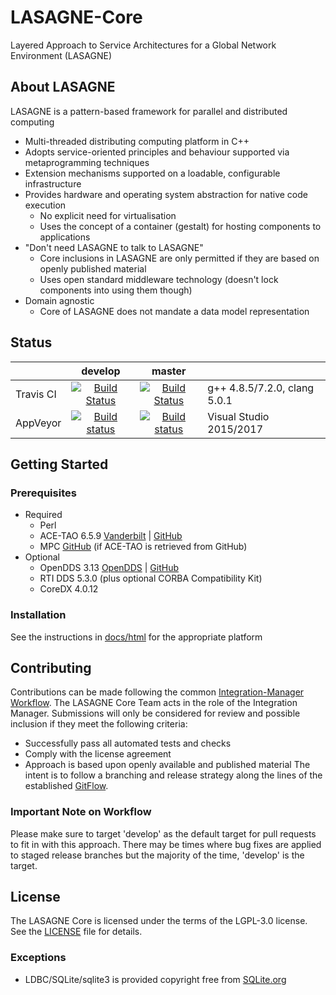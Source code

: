 # LASAGNE-Core
Layered Approach to Service Architectures for a Global Network Environment (LASAGNE)

## About LASAGNE
LASAGNE is a pattern-based framework for parallel and distributed computing
* Multi-threaded distributing computing platform in C++
* Adopts service-oriented principles and behaviour supported via metaprogramming techniques
* Extension mechanisms supported on a loadable, configurable infrastructure
* Provides hardware and operating system abstraction for native code execution
  * No explicit need for virtualisation
  * Uses the concept of a container (gestalt) for hosting components to applications
* "Don't need LASAGNE to talk to LASAGNE"
  * Core inclusions in LASAGNE are only permitted if they are based on openly published material
  * Uses open standard middleware technology (doesn't lock components into using them though)
* Domain agnostic
  * Core of LASAGNE does not mandate a data model representation

## Status
|   | develop | master |   |
|---|:---:|:---:|---|
| Travis CI | [![Build Status](https://travis-ci.org/LASAGNE-Open-Systems/LASAGNE-Core.svg?branch=develop)](https://travis-ci.org/LASAGNE-Open-Systems/LASAGNE-Core) | [![Build Status](https://travis-ci.org/LASAGNE-Open-Systems/LASAGNE-Core.svg?branch=master)](https://travis-ci.org/LASAGNE-Open-Systems/LASAGNE-Core) | g++ 4.8.5/7.2.0, clang 5.0.1 |
| AppVeyor | [![Build status](https://ci.appveyor.com/api/projects/status/1gwwcaraqoku38i8/branch/develop?svg=true)](https://ci.appveyor.com/project/LASAGNE-Open-Systems/lasagne-core/branch/develop) | [![Build status](https://ci.appveyor.com/api/projects/status/1gwwcaraqoku38i8/branch/master?svg=true)](https://ci.appveyor.com/project/LASAGNE-Open-Systems/lasagne-core/branch/master) | Visual Studio 2015/2017 |

## Getting Started

### Prerequisites
* Required
  * Perl
  * ACE-TAO 6.5.9  [Vanderbilt](https://download.dre.vanderbilt.edu) | [GitHub](https://github.com/DOCGroup/ACE_TAO)
  * MPC [GitHub](https://github.com/DOCGroup/MPC) (if ACE-TAO is retrieved from GitHub)
* Optional
  * OpenDDS 3.13      [OpenDDS](http://opendds.org/downloads.html) | [GitHub](https://github.com/objectcomputing/OpenDDS)
  * RTI DDS 5.3.0 (plus optional CORBA Compatibility Kit)
  * CoreDX 4.0.12

### Installation
See the instructions in [docs/html](docs/html/index.html) for the appropriate platform

## Contributing
Contributions can be made following the common [Integration-Manager Workflow](https://git-scm.com/book/en/v2/Distributed-Git-Distributed-Workflows#_integration_manager). The LASAGNE Core Team acts in the role of the Integration Manager.
Submissions will only be considered for review and possible inclusion if they meet the following criteria:
* Successfully pass all automated tests and checks
* Comply with the license agreement
* Approach is based upon openly available and published material
The intent is to follow a branching and release strategy along the lines of the established [GitFlow](http://nvie.com/posts/a-successful-git-branching-model/).

### Important Note on Workflow ###
Please make sure to target 'develop' as the default target for pull requests to fit in with this approach.
There may be times where bug fixes are applied to staged release branches but the majority of the time, 'develop' is the target.

## License
The LASAGNE Core is licensed under the terms of the LGPL-3.0 license. See the [LICENSE](LICENSE) file for details.

### Exceptions
* LDBC/SQLite/sqlite3 is provided copyright free from [SQLite.org](http://sqlite.org/)
